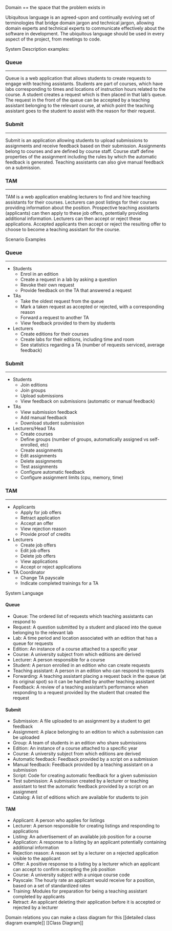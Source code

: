 Domain == the space that the problem exists in

Ubiquitous language is an agreed-upon and continually evolving set of terminologies that bridge domain jargon and technical jargon, allowing domain experts and technical experts to communicate effectively about the software in development. The ubiquitous language should be used in every aspect of the project, from meetings to code.

System Description
	examples:

### Queue

---

Queue is a web application that allows students to create requests to engage with teaching assistants. Students are part of courses, which have labs corresponding to times and locations of instruction hours related to the course. A student creates a request which is then placed in that lab’s queue. The request in the front of the queue can be accepted by a teaching assistant belonging to the relevant course, at which point the teaching assistant goes to the student to assist with the reason for their request.

### Submit

---

Submit is an application allowing students to upload submissions to assignments and receive feedback based on their submission. Assignments belong to courses and are defined by course staff. Course staff define properties of the assignment including the rules by which the automatic feedback is generated. Teaching assistants can also give manual feedback on a submission.

### TAM

---

TAM is a web application enabling lecturers to find and hire teaching assistants for their courses. Lecturers can post listings for their courses providing information about the position. Prospective teaching assistants (applicants) can then apply to these job offers, potentially providing additional information. Lecturers can then accept or reject these applications. Accepted applicants then accept or reject the resulting offer to choose to become a teaching assistant for the course.

Scenario
Examples
### Queue

---

- Students
    - Enrol in an edition
    - Create a request in a lab by asking a question
    - Revoke their own request
    - Provide feedback on the TA that answered a request
- TAs
    - Take the oldest request from the queue
    - Mark a taken request as accepted or rejected, with a corresponding reason
    - Forward a request to another TA
    - View feedback provided to them by students
- Lecturers
    - Create editions for their courses
    - Create labs for their editions, including time and room
    - See statistics regarding a TA (number of requests serviced, average feedback)

### Submit

---

- Students
    - Join editions
    - Join groups
    - Upload submissions
    - View feedback on submissions (automatic or manual feedback)
- TAs
    - View submission feedback
    - Add manual feedback
    - Download student submission
- Lecturers/Head TAs
    - Create courses
    - Define groups (number of groups, automatically assigned vs self-enrolled, etc)
    - Create assignments
    - Edit assignments
    - Delete assignments
    - Test assignments
    - Configure automatic feedback
    - Configure assignment limits (cpu, memory, time)

### TAM

---

- Applicants
    - Apply for job offers
    - Retract application
    - Accept an offer
    - View rejection reason
    - Provide proof of credits
- Lecturers
    - Create job offers
    - Edit job offers
    - Delete job offers
    - View applications
    - Accept or reject applications
- TA Coordinator
    - Change TA payscale
    - Indicate completed trainings for a TA

System Language
#### Queue

- Queue: The ordered list of requests which teaching assistants can respond to
- Request: A question submitted by a student and placed into the queue belonging to the relevant lab
- Lab: A time period and location associated with an edition that has a queue for requests
- Edition: An instance of a course attached to a specific year
- Course: A university subject from which editions are derived
- Lecturer: A person responsible for a course
- Student: A person enrolled in an edition who can create requests
- Teaching assistant: A person in an edition who can respond to requests
- Forwarding: A teaching assistant placing a request back in the queue (at its original spot) so it can be handled by another teaching assistant
- Feedback: A review of a teaching assistant’s performance when responding to a request provided by the student that created the request

#### Submit

- Submission: A file uploaded to an assignment by a student to get feedback
- Assignment: A place belonging to an edition to which a submission can be uploaded
- Group: A team of students in an edition who share submissions
- Edition: An instance of a course attached to a specific year
- Course: A university subject from which editions are derived
- Automatic feedback: Feedback provided by a script on a submission
- Manual feedback: Feedback provided by a teaching assistant on a submission
- Script: Code for creating automatic feedback for a given submission
- Test submission: A submission created by a lecturer or teaching assistant to test the automatic feedback provided by a script on an assignment
- Catalog: A list of editions which are available for students to join

#### TAM

- Applicant: A person who applies for listings
- Lecturer: A person responsible for creating listings and responding to applications
- Listing: An advertisement of an available job position for a course
- Application: A response to a listing by an applicant potentially containing additional information
- Rejection reason: A reason set by a lecturer on a rejected application visible to the applicant
- Offer: A positive response to a listing by a lecturer which an applicant can accept to confirm accepting the job position
- Course: A university subject with a unique course code
- Payscale: The hourly rate an applicant would receive for a position, based on a set of standardized rates
- Training: Modules for preparation for being a teaching assistant completed by applicants
- Retract: An applicant deleting their application before it is accepted or rejected by a lecturer

Domain relations
	you can make a class diagram for this [[detailed class diagram example]] [[Class Diagram]]

	